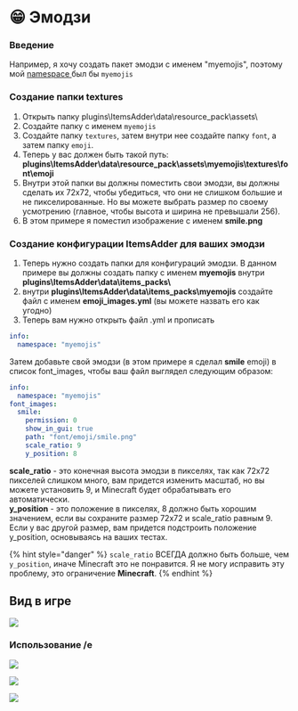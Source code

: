 # 😁 Эмодзи

### Введение

Например, я хочу создать пакет эмодзи с именем "myemojis", поэтому мой [namespace ](../basic-concepts/namespace/)был бы `myemojis`

### Создание папки textures

1. Открыть папку plugins\ItemsAdder\data\resource\_pack\assets\\
2. Создайте папку с именем `myemojis`
3. Создайте папку `textures`, затем внутри нее создайте папку `font`, а затем папку `emoji`.
4. Теперь у вас должен быть такой путь: **plugins\ItemsAdder\data\resource\_pack\assets\myemojis\textures\font\emoji**
5. Внутри этой папки вы должны поместить свои эмодзи, вы должны сделать их 72x72, чтобы убедиться, что они не слишком большие и не пикселированные. Но вы можете выбрать размер по своему усмотрению (главное, чтобы высота и ширина не превышали 256).
6. В этом примере я поместил изображение с именем **smile.png**

### Создание конфигурации ItemsAdder для ваших эмодзи

1. Теперь нужно создать папки для конфигураций эмодзи. В данном примере вы должны создать папку с именем **myemojis** внутри **plugins\ItemsAdder\data\items\_packs\\**
2. внутри **plugins\ItemsAdder\data\items\_packs\myemojis** создайте файл с именем **emoji\_images.yml** (вы можете назвать его как угодно)
3. Теперь вам нужно открыть файл .yml и прописать&#x20;

```yaml
info:
  namespace: "myemojis"
```

Затем добавьте свой эмодзи (в этом примере я сделал **smile** emoji) в список font\_images, чтобы ваш файл выглядел следующим образом:

```yaml
info:
  namespace: "myemojis"
font_images:
  smile:
    permission: 0
    show_in_gui: true
    path: "font/emoji/smile.png"
    scale_ratio: 9
    y_position: 8
```

**scale\_ratio** - это конечная высота эмодзи в пикселях, так как 72x72 пикселей слишком много, вам придется изменить масштаб, но вы можете установить 9, и Minecraft будет обрабатывать его автоматически.\
**y\_position** - это положение в пикселях, 8 должно быть хорошим значением, если вы сохраните размер 72x72 и scale\_ratio равным 9. Если у вас другой размер, вам придется подстроить положение y\_position, основываясь на ваших тестах.

{% hint style="danger" %}
`scale_ratio` ВСЕГДА должно быть больше, чем `y_position`, иначе Minecraft это не понравится. Я не могу исправить эту проблему, это ограничение **Minecraft**.
{% endhint %}

## Вид в игре

![](<../../../.gitbook/assets/immagine (116) (3) (1) (1) (1) (1) (1) (1) (1) (1) (1) (1) (1) (2).png>)

### Использование /e

![](<../../../.gitbook/assets/immagine (112).png>)

![](<../../../.gitbook/assets/immagine (111).png>)

![](<../../../.gitbook/assets/immagine (113).png>)
